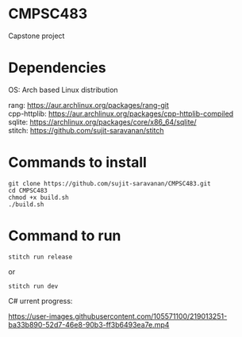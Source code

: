 # CMPSC483
Capstone project 

# Dependencies
OS: Arch based Linux distribution<br>

rang:        https://aur.archlinux.org/packages/rang-git<br>
cpp-httplib: https://aur.archlinux.org/packages/cpp-httplib-compiled<br>
sqlite:      https://archlinux.org/packages/core/x86_64/sqlite/<br>
stitch:      https://github.com/sujit-saravanan/stitch

# Commands to install
```
git clone https://github.com/sujit-saravanan/CMPSC483.git
cd CMPSC483
chmod +x build.sh
./build.sh
```

# Command to run
```
stitch run release
```
or
```
stitch run dev
```

C# urrent progress:


https://user-images.githubusercontent.com/105571100/219013251-ba33b890-52d7-46e8-90b3-ff3b6493ea7e.mp4


